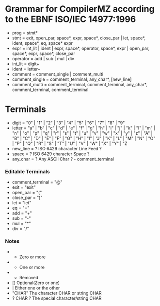 # Grammar for CompilerMZ according to the EBNF ISO/IEC 14977:1996

- prog = stmt*
- stmt = exit, open_par, space*, expr, space*, close_par | let, space*, ident, space*, eq, space* expr
- expr = int_lit | ident | expr, space*, operator, space*, expr | open_par, space*, expr, space*, close_par
- operator = add | sub | mul | div
- int_lit = digit+
- ident = letter+
- comment = comment_single | comment_multi
- comment_single = comment_terminal, any_char*, [new_line]
- comment_multi = comment_terminal, comment_terminal, any_char*, comment_terminal, comment_terminal
# Terminals
- digit = "0" | "1" | "2" | "3" | "4" | "5" | "6" | "7" | "8" | "9"
- letter = "a" | "b" | "c" | "d" | "e" | "f" | "g" | "h" | "i" | "j" | "k" | "l" | "m" | "n" | "o" | "p" | "q" | "r" | "s" | "t" | "u" | "v" | "w" | "x" | "y" | "z" | "A" | "B" | "C" | "D" | "E" | "F" | "G" | "H" | "I" | "J" | "K" | "L" | "M" | "N" | "O" | "P" | "Q" | "R" | "S" | "T" | "U" | "V" | "W" | "X" | "Y" | "Z
- new_line = ? ISO 6429 character Line Feed ?
- space = ? ISO 6429 character Space ?
- any_char = ? Any ASCII Char ? - comment_terminal
### Editable Terminals
- comment_terminal = "@"
- exit = "exit"
- open_par = "("
- close_par = ")"
- let = "let"
- eq = "="
- add = "+"
- sub = "-"
- mul = "*"
- div = "/"


### Notes
- * Zero or more 
- + One or more 
- - Removed
- [] Optional(Zero or one)
- | Either one or the other 
- "CHAR" The character CHAR or string CHAR
- ? CHAR ? The special character/string CHAR

